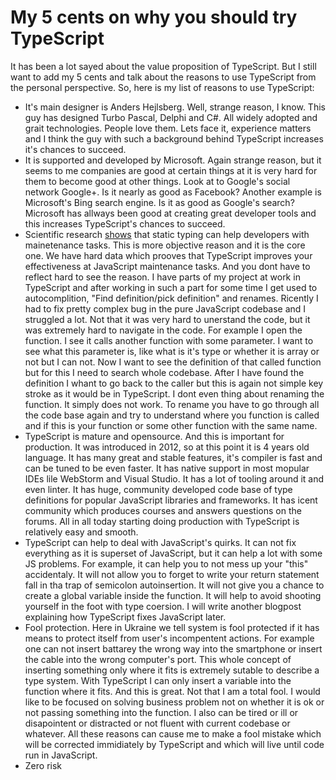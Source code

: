 # My 5 cents on why you should try TypeScript

It has been a lot sayed about the value proposition of TypeScript. But I still want to add my 5 cents and talk about the reasons to use TypeScript from the personal perspective. So, here is my list of reasons to use TypeScript:

* It's main designer is Anders Hejlsberg. Well, strange reason, I know. This guy has designed Turbo Pascal,  Delphi and C#. All widely adopted and grait technologies. People love them.  Lets face it, experience matters and I think the guy with such a background behind TypeScript increases it's chances to succeed.
* It is supported and developed by Microsoft. Again strange reason, but it seems to me companies are good at certain things at it is very hard for them to become good at other things. Look at to Google's social network Google+. Is it nearly as good as Facebook? Another example is Microsoft's Bing search engine. Is it as good as Google's search? Microsoft has allways been good at creating great developer tools and this increases TypeScript's chances to succeed.
* Scientific research [shows](http://pleiad.dcc.uchile.cl/papers/2012/kleinschmagerAl-icpc2012.pdf) that static typing can help developers with mainetenance tasks. This is more objective reason and it is the core one. We have hard data which prooves that TypeScript improves your effectiveness at JavaScript maintenance tasks. And you dont have to reflect hard to see the reason. I have parts of my project at work in TypeScript and after working in such a part for some time I get used to autocomplition, "Find definition/pick definition" and renames. Ricently I had to fix pretty complex bug in the pure JavaScript codebase and I struggled a lot. Not that it was very hard to unerstand the code, but it was extremely hard to navigate in the code. For example I open the function. I see it calls another function with some parameter. I want to see what this parameter is, like what is it's type or whether it is array or not but I can not. Now I want to see the definition of that called function but for this I need to search whole codebase. After I have found the definition I whant to go back to the caller but this is again not simple key stroke as it would be in TypeScript. I dont even thing about renaming the function. It simply does not work. To rename you have to go through all the code base again and try to understand where you function is called and if this is your function or some other function with the same name.
* TypeScript is mature and opensource. And this is important for production. It was introduced in 2012, so at this point it is 4 years old language. It has many great and stable features, it's compiler is fast and can be tuned to be even faster. It has native support in most mopular IDEs lile WebStorm and Visual Studio. It has a lot of tooling around it and even linter. It has huge, community developed code base of type definitions for popular JavaScript libraries and frameworks. It has icent community which produces courses and answers questions on the forums. All in all today starting doing production with TypeScript is relatively easy and smooth.  
* TypeScript can help to deal with JavaScript's quirks. It can not fix everything as it is superset of JavaScript, but it can help a lot with some JS problems. For example, it can help you to not mess up your "this" accidentaly. It will not allow you to forget to write your return statement fall in tha trap of semicolon autoinsertion.  It will not give you a chance to create a global variable inside the function. It will help to avoid shooting yourself in the foot with type coersion. I will write another blogpost explaining how TypeScript fixes JavaScript later. 
* Fool protection. Here in Ukraine we tell system is fool protected if it has means to protect itself from user's incompentent actions. For example one can not insert battarey the wrong way into the smartphone or insert the cable into the wrong computer's port. This whole concept of inserting something only where it fits is extremely sutable to describe a type system. With TypeScript I can only insert a variable into the function where it fits. And this is great. Not that I am a total fool. I would like to be focused on solving business problem not on whether it is ok or not passing something into the function. I also can be tired or ill or disapointent or distracted or not fluent with current codebase or whatever. All these reasons can cause me to make a fool mistake which will be corrected immidiately by TypeScript and which will live until code run in JavaScript. 
* Zero risk
